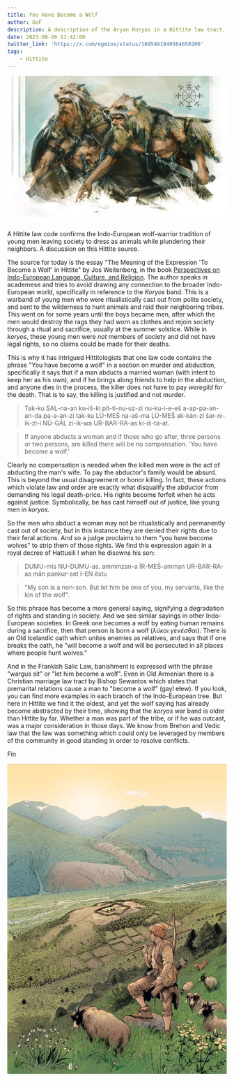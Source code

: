 ```yaml
---
title: You Have Become a Wolf
author: GoF
description: A description of the Aryan Koryos in a Hittite law tract.
date: 2023-08-26 11:42:00
twitter_link: 'https://x.com/ogmios/status/1695461840564650206'
tags: 
	- Hittite
---
```


![Two Ulfhednar Warriors](You-Have-Become-a-Wolf/Wolf-Warriors.jpg)

A Hittite law code confirms the Indo-European wolf-warrior tradition of young men leaving society to dress as animals while plundering their neighbors. A discussion on this Hittite source.

The source for today is the essay "The Meaning of the Expression 'To Become a Wolf' in Hittite" by Jos Weitenberg, in the book [Perspectives on Indo-European Language, Culture, and Religion](https://archive.org/details/pearson-ed.-perspectives-on-indo-european-language-culture-and-religion-2-vols.-1991/page/189/mode/1up). The author speaks in academese and tries to avoid drawing any connection to the broader Indo-European world, specifically in reference to the *Koryos* band. This is a warband of young men who were ritualistically cast out from polite society, and sent to the wilderness to hunt animals and raid their neighboring tribes. This went on for some years until the boys became men, after which the men would destroy the rags they had worn as clothes and rejoin society through a ritual and sacrifice, usually at the summer solstice. While in *koryos*, these young men were *not* members of society and did not have legal rights, so no claims could be made for their deaths.

This is why it has intrigued Hittitologists that one law code contains the phrase "You have become a wolf" in a section on murder and abduction, specifically it says that if a man abducts a married woman (with intent to keep her as his own), and if he brings along friends to help in the abduction, and anyone dies in the process, the killer does not have to pay *weregild* for the death. That is to say, the killing is justified and not murder.

>Tak-ku SAL-na-an ku-iš-ki pít-ti-nu-uz-zi nu-ku-i-e-eš a-ap-pa-an-an-da pa-a-an-zi tak-ku LÚ-MEŠ na-aš-ma LÚ-MEŠ ak-kán-zi šar-ni-ik-zi-i NÚ-GÁL zi-ik-wa UR-BAR-RA-as ki-iš-ta-at.

>If anyone abducts a woman and if those who go after, three persons or two persons, are killed there will be no compensation. 'You have become a wolf.'

Clearly no compensation is needed when the killed men were in the act of abducting the man's wife. To pay the abductor's family would be absurd. This is beyond the usual disagreement or honor killing. In fact, these actions which violate law and order are exactly what disqualify the abductor from demanding his legal death-price. His rights become forfeit when he acts against justice. Symbolically, be has cast himself out of justice, like young men in *koryos*.

So the men who abduct a woman may not be ritualistically and permanently cast out of society, but in this instance they are denied their rights due to their feral actions. And so a judge proclaims to them "you have become wolves" to strip them of those rights. We find this expression again in a royal decree of Hattusili I when he disowns his son:

>DUMU-mis NU-DUMU-as. amminzan-a ÌR-MEŠ-amman UR-BAR-RA-as mān pankur-set I-EN ēstu 

>"My son is a non-son. But let him be one of you, my servants, like the kin of the wolf".

So this phrase has become a more general saying, signifying a degradation of rights and standing in society. And we see similar sayings in other Indo-European societies. In Greek one becomes a wolf by eating human remains during a sacrifice, then that person is born a wolf (*λύκοι γενέσθαι*). There is an Old Icelandic oath which unites enemies as relatives, and says that if one breaks the oath, he "will become a wolf and will be persecuted in all places where people hunt wolves."

And in the Frankish Salic Law, banishment is expressed with the phrase "wargus sit" or "let him become a wolf". Even in Old Armenian there is a Christian marriage law tract by Bishop Sewantos which states that premarital relations cause a man to "become a wolf" (gayl ełew). If you look, you can find more examples in each branch of the Indo-European tree. But here in Hittite we find it the oldest, and yet the wolf saying has already become abstracted by their time, showing that the *koryos* war band is older than Hittite by far. Whether a man was part of the tribe, or if he was outcast, was a major consideration in those days. We know from Brehon and Vedic law that the law was something which could only be leveraged by members of the community in good standing in order to resolve conflicts.

Fin

![A scene from prehistoric Europe, by Andre Houot](You-Have-Become-a-Wolf/Hittite-Scenery.jpg)